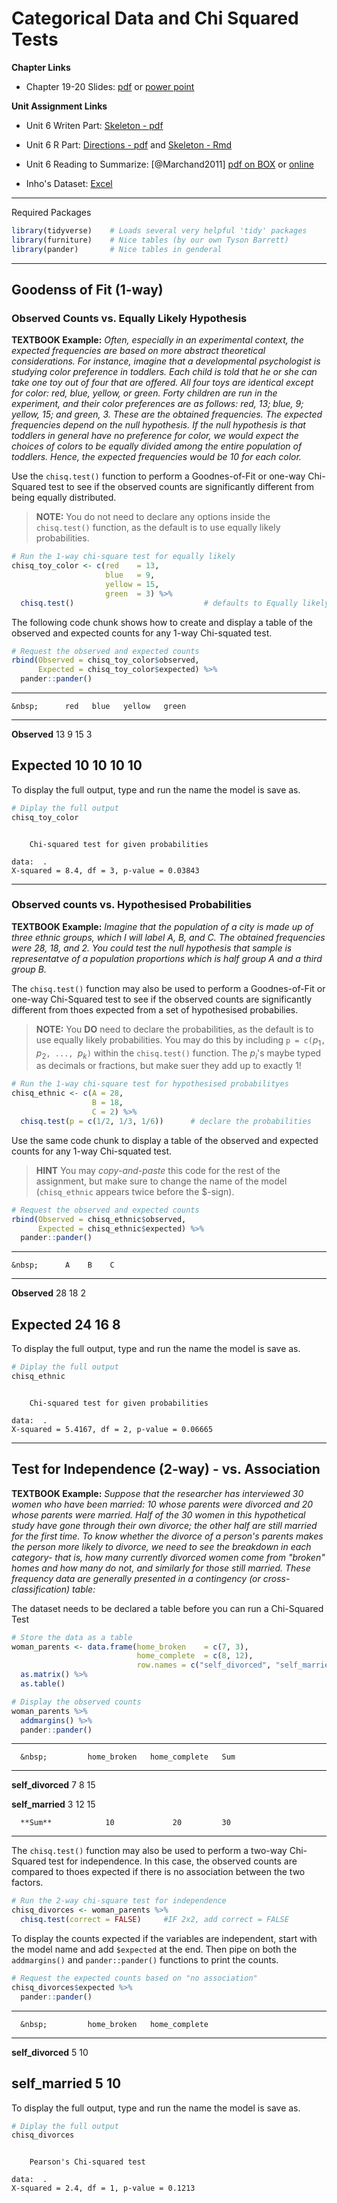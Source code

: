# Categorical Data and Chi Squared Tests

**Chapter Links**


* Chapter 19-20 Slides: [pdf](http://tysonbarrett.com/EDUC-6600/Slides/u06_Ch19-20_categorical.pdf) or [power point](http://tysonbarrett.com/EDUC-6600/Slides/u06_Ch19-20_categorical.pptx)



**Unit Assignment Links**

* Unit 6 Writen Part: [Skeleton - pdf](https://usu.box.com/s/rk3cojw85xecankrgeo5fx6pvyc7k5tw)

* Unit 6 R Part: [Directions - pdf](https://usu.box.com/s/p2c9052g86ijhgowap2t45nm0ndq1po6) and [Skeleton - Rmd](https://usu.box.com/s/h4kyfov5hjsif7bmqousumfyew6t5sfl)

* Unit 6 Reading to Summarize: [@Marchand2011] [pdf on BOX](https://usu.box.com/s/ab2nobh4u2412eqhdb3llpb17gz5lhk2) or [online ](https://www.ncbi.nlm.nih.gov/pmc/articles/PMC3762448/) 

* Inho's Dataset: [Excel](https://usu.box.com/s/9jazgd17mn5bnib4jrdg6zb5jtlze3wi)





-----------------------------------------------------


Required Packages 


```r
library(tidyverse)    # Loads several very helpful 'tidy' packages
library(furniture)    # Nice tables (by our own Tyson Barrett)
library(pander)       # Nice tables in genderal
```



-----------------------------------------------------


## Goodenss of Fit (1-way) 

### Observed Counts vs. Equally Likely Hypothesis

**TEXTBOOK Example:** *Often, especially in an experimental context, the expected frequencies are based on more abstract theoretical considerations. For instance, imagine that a developmental psychologist is studying color preference in toddlers. Each child is told that he or she can take one toy out of four that are offered. All four toys are identical except for color: red, blue, yellow, or green. Forty children are run in the experiment, and their color preferences are as follows: red, 13; blue, 9; yellow, 15; and green, 3. These are the obtained frequencies. The expected frequencies depend on the null hypothesis. If the null hypothesis is that toddlers in general have no preference for color, we would expect the choices of colors to be equally divided among the entire population of toddlers. Hence, the expected frequencies would be 10 for each color.*



Use the `chisq.test()` function to perform a Goodnes-of-Fit or one-way Chi-Squared test to see if the observed counts are significantly different from being equally distributed. 

> **NOTE:** You do not need to declare any options inside the `chisq.test()` function, as the default is to use equally likely probabilities.


```r
# Run the 1-way chi-square test for equally likely
chisq_toy_color <- c(red    = 13, 
                     blue   = 9, 
                     yellow = 15, 
                     green  = 3) %>% 
  chisq.test()                             # defaults to Equally likely
```



The following code chunk shows how to create and display a table of the observed and expected counts for any 1-way Chi-squated test.


```r
# Request the observed and expected counts
rbind(Observed = chisq_toy_color$observed,
      Expected = chisq_toy_color$expected) %>% 
  pander::pander()
```


--------------------------------------------
    &nbsp;      red   blue   yellow   green 
-------------- ----- ------ -------- -------
 **Observed**   13     9       15       3   

 **Expected**   10     10      10      10   
--------------------------------------------



To display the full output, type and run the name the model is save as.


```r
# Diplay the full output
chisq_toy_color
```

```

	Chi-squared test for given probabilities

data:  .
X-squared = 8.4, df = 3, p-value = 0.03843
```



-----------------------------------------------------



### Observed counts vs. Hypothesised Probabilities

**TEXTBOOK Example:** *Imagine that the population of a city is made up of three ethnic groups, which I will label A, B, and C.  The obtained frequencies were 28, 18, and 2. You could test the null hypothesis that sample is representatve of a population proportions which is half group A and a third group B.*



The `chisq.test()` function may also be used to perform a Goodnes-of-Fit or one-way Chi-Squared test to see if the observed counts are significantly different from thoes expected from a set of hypothesised probabilies. 

> **NOTE:** You **DO** need to declare the probabilities, as the default is to use equally likely probabilities.  You may do this by including `p = c(`$p_1$`, `$p_2$`, ..., `$p_k$`)` within the `chisq.test()` function.  The $p_i$'s maybe typed as decimals or fractions, but make suer they add up to exactly $1$!


```r
# Run the 1-way chi-square test for hypothesised probabilityes
chisq_ethnic <- c(A = 28,
                  B = 18,
                  C = 2) %>% 
  chisq.test(p = c(1/2, 1/3, 1/6))      # declare the probabilities
```



Use the same code chunk to display a table of the observed and expected counts for any 1-way Chi-squated test.

> **HINT** You may *copy-and-paste* this code for the rest of the assignment, but make sure to change the name of the model (`chisq_ethnic` appears twice before the \$-sign).


```r
# Request the observed and expected counts
rbind(Observed = chisq_ethnic$observed,
      Expected = chisq_ethnic$expected) %>% 
  pander::pander()
```


----------------------------
    &nbsp;      A    B    C 
-------------- ---- ---- ---
 **Observed**   28   18   2 

 **Expected**   24   16   8 
----------------------------


To display the full output, type and run the name the model is save as.


```r
# Diplay the full output
chisq_ethnic
```

```

	Chi-squared test for given probabilities

data:  .
X-squared = 5.4167, df = 2, p-value = 0.06665
```


-----------------------------------------------------

## Test for Independence (2-way) - vs. Association

**TEXTBOOK Example:** *Suppose that the researcher has interviewed 30 women who have been married: 10 whose parents were divorced and 20 whose parents were married. Half of the 30 women in this hypothetical study have gone through their own divorce; the other half are still married for the first time. To know whether the divorce of a person's parents makes the person more likely to divorce, we need to see the breakdown in each category- that is, how many currently divorced women come from "broken" homes and how many do not, and similarly for those still married. These frequency data are generally presented in a contingency (or cross-classification) table:*


The dataset needs to be declared a table before you can run a Chi-Squared Test


```r
# Store the data as a table
woman_parents <- data.frame(home_broken    = c(7, 3),
                            home_complete  = c(8, 12),
                            row.names = c("self_divorced", "self_married")) %>% 
  as.matrix() %>% 
  as.table() 
```




```r
# Display the observed counts
woman_parents %>% 
  addmargins() %>% 
  pander::pander()
```


-------------------------------------------------------
      &nbsp;         home_broken   home_complete   Sum 
------------------- ------------- --------------- -----
 **self_divorced**        7              8         15  

 **self_married**         3             12         15  

      **Sum**            10             20         30  
-------------------------------------------------------



The `chisq.test()` function may also be used to perform a two-way Chi-Squared test for independence.  In this case, the observed counts are compared to thoes expected if there is no association between the two factors.  


```r
# Run the 2-way chi-square test for independence
chisq_divorces <- woman_parents %>% 
  chisq.test(correct = FALSE)     #IF 2x2, add correct = FALSE
```



To display the counts expected if the variables are independent, start with the model name  and add `$expected` at the end.  Then pipe on both the `addmargins()` and `pander::pander()` functions to print the counts. 


```r
# Request the expected counts based on "no association"
chisq_divorces$expected %>% 
  pander::pander()
```


-------------------------------------------------
      &nbsp;         home_broken   home_complete 
------------------- ------------- ---------------
 **self_divorced**        5             10       

 **self_married**         5             10       
-------------------------------------------------



To display the full output, type and run the name the model is save as.


```r
# Diplay the full output
chisq_divorces
```

```

	Pearson's Chi-squared test

data:  .
X-squared = 2.4, df = 1, p-value = 0.1213
```

